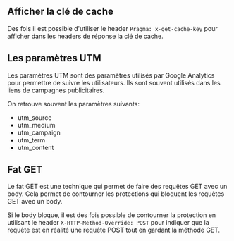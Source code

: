 ## Afficher la clé de cache

Des fois il est possible d'utiliser le header `Pragma: x-get-cache-key` pour afficher dans les headers de réponse la clé de cache.

## Les paramètres UTM

Les paramètres UTM sont des paramètres utilisés par Google Analytics pour permettre de suivre les utilisateurs. Ils sont souvent utilisés dans les liens de campagnes publicitaires.

On retrouve souvent les paramètres suivants:

- utm_source
- utm_medium
- utm_campaign
- utm_term
- utm_content

## Fat GET

Le fat GET est une technique qui permet de faire des requêtes GET avec un body. Cela permet de contourner les protections qui bloquent les requêtes GET avec un body.

Si le body bloque, il est des fois possible de contourner la protection en utilisant le header `X-HTTP-Method-Override: POST` pour indiquer que la requête est en réalité une requête POST tout en gardant la méthode GET.